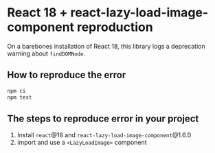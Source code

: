 # React 18 + react-lazy-load-image-component reproduction

On a barebones installation of React 18, this library logs a deprecation warning about `findDOMNode`.

## How to reproduce the error
```bash
npm ci
npm test
```

## The steps to reproduce error in your project
1. Install `react`@18 and `react-lazy-load-image-component`@1.6.0
2. import and use a `<LazyLoadImage>` component
